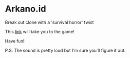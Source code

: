 # Arkano.id
Break out clone with a 'survival horror' twist

This [link](https://cdn.rawgit.com/ArturoRodriguezRomero/Arkano.id/c43400e2/ARKANO.id.html) will take you to the game!

Have fun!

P.S. The sound is pretty loud but I'm sure you'll figure it out.
